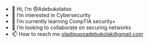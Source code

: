 - 👋 Hi, I’m @Adebukolatoo
- 👀 I’m interested in Cybersecurity
- 🌱 I’m currently learning CompTIA security+
- 💞️ I’m looking to collaborate on securing networks
- 📫 How to reach me oladipupoadebukolak@gmail.com

<!---
Adebukolatoo/Adebukolatoo is a ✨ special ✨ repository because its `README.md` (this file) appears on your GitHub profile.
You can click the Preview link to take a look at your changes.
--->
